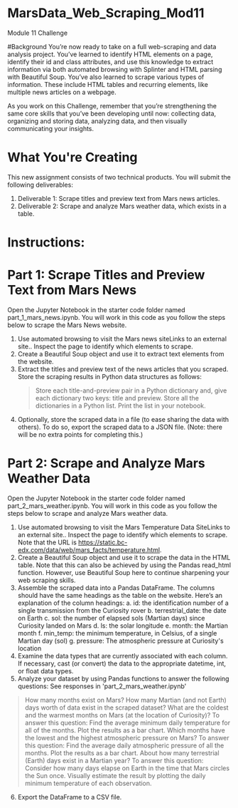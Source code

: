 # MarsData_Web_Scraping_Mod11
Module 11 Challenge

#Background
You’re now ready to take on a full web-scraping and data analysis project. You’ve learned to identify HTML elements on a page, identify their id and class attributes, and use this knowledge to extract information via both automated browsing with Splinter and HTML parsing with Beautiful Soup. You’ve also learned to scrape various types of information. These include HTML tables and recurring elements, like multiple news articles on a webpage.

As you work on this Challenge, remember that you’re strengthening the same core skills that you’ve been developing until now: collecting data, organizing and storing data, analyzing data, and then visually communicating your insights.

# What You're Creating
This new assignment consists of two technical products. You will submit the following deliverables:
1. Deliverable 1: Scrape titles and preview text from Mars news articles.
2. Deliverable 2: Scrape and analyze Mars weather data, which exists in a table.

# Instructions:

# Part 1: Scrape Titles and Preview Text from Mars News
Open the Jupyter Notebook in the starter code folder named part_1_mars_news.ipynb. You will work in this code as you follow the steps below to scrape the Mars News website.
1. Use automated browsing to visit the Mars news siteLinks to an external site.. Inspect the page to identify which elements to scrape.
2. Create a Beautiful Soup object and use it to extract text elements from the website.
3. Extract the titles and preview text of the news articles that you scraped. Store the scraping results in Python data structures as follows:
     > Store each title-and-preview pair in a Python dictionary and, give each dictionary two keys: title and preview.
     > Store all the dictionaries in a Python list.
     > Print the list in your notebook.
4. Optionally, store the scraped data in a file (to ease sharing the data with others). To do so, export the scraped data to a JSON file. (Note: there will be no extra points for completing this.)

# Part 2: Scrape and Analyze Mars Weather Data
Open the Jupyter Notebook in the starter code folder named part_2_mars_weather.ipynb. You will work in this code as you follow the steps below to scrape and analyze Mars weather data.
1. Use automated browsing to visit the Mars Temperature Data SiteLinks to an external site.. Inspect the page to identify which elements to scrape. Note that the URL is https://static.bc-edx.com/data/web/mars_facts/temperature.html.
2. Create a Beautiful Soup object and use it to scrape the data in the HTML table. Note that this can also be achieved by using the Pandas read_html function. However, use Beautiful Soup here to continue sharpening your web scraping skills.
3. Assemble the scraped data into a Pandas DataFrame. The columns should have the same headings as the table on the website. Here’s an explanation of the column headings:
  a. id: the identification number of a single transmission from the Curiosity rover
  b. terrestrial_date: the date on Earth
  c. sol: the number of elapsed sols (Martian days) since Curiosity landed on Mars
  d. ls: the solar longitude
  e. month: the Martian month
  f. min_temp: the minimum temperature, in Celsius, of a single Martian day (sol)
  g. pressure: The atmospheric pressure at Curiosity's location
4. Examine the data types that are currently associated with each column. If necessary, cast (or convert) the data to the appropriate datetime, int, or float data types.
5. Analyze your dataset by using Pandas functions to answer the following questions: See responses in 'part_2_mars_weather.ipynb'
  > How many months exist on Mars?
  > How many Martian (and not Earth) days worth of data exist in the scraped dataset?
  > What are the coldest and the warmest months on Mars (at the location of Curiosity)? To answer this question:
  > Find the average minimum daily temperature for all of the months.
  > Plot the results as a bar chart.
  > Which months have the lowest and the highest atmospheric pressure on Mars? To answer this question:
  > Find the average daily atmospheric pressure of all the months.
  > Plot the results as a bar chart.
  > About how many terrestrial (Earth) days exist in a Martian year? To answer this question:
  > Consider how many days elapse on Earth in the time that Mars circles the Sun once.
  > Visually estimate the result by plotting the daily minimum temperature of each observation.
6. Export the DataFrame to a CSV file.

